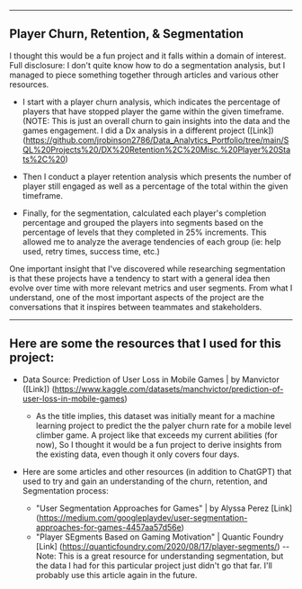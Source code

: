 ------------------------------------------------------------------
Player Churn, Retention, & Segmentation
------------------------------------------------------------------

I thought this would be a fun project and it falls within a domain of interest. Full disclosure: I don't quite know how to do a segmentation analysis, but I managed to piece something together through articles and various other resources.  

* I start with a player churn analysis, which indicates the percentage of players that have stopped player the game within the given timeframe. (NOTE: This is just an overall churn to gain insights into the data and the games engagement. I did a Dx analysis in a different project ([Link]) (https://github.com/jrobinson2786/Data_Analytics_Portfolio/tree/main/SQL%20Projects%20/DX%20Retention%2C%20Misc.%20Player%20Stats%2C%20) 

* Then I conduct a player retention analysis which presents the number of player still engaged as well as a percentage of the total within the given timeframe. 

* Finally, for the segmentation, calculated each player's completion percentage and grouped the players into segments based on the percentage of levels that they completed in 25% increments. This allowed me to analyze the average tendencies of each group (ie: help used, retry times, success time, etc.)

One important insight that I've discovered while researching segmentation is that these projects have a tendency to start with a general idea then evolve over time with more relevant metrics and user segments. From what I understand, one of the most important aspects of the project are the conversations that it inspires between teammates and stakeholders.

--------------------------------------------------------------------
Here are some the resources that I used for this project: 
--------------------------------------------------------------------
* Data Source: Prediction of User Loss in Mobile Games | by Manvictor ([Link]) (https://www.kaggle.com/datasets/manchvictor/prediction-of-user-loss-in-mobile-games)
  - As the title implies, this dataset was initially meant for a machine learning project to predict the the palyer churn rate for a mobile level climber game. A project like that exceeds my current abilities (for now), So I thought it would be a fun project to derive insights from the existing data, even though it only covers four days.

* Here are some articles and other resources (in addition to ChatGPT) that used to try and gain an understanding of the churn, retention, and Segmentation process:
  - "User Segmentation Approaches for Games" | by Alyssa Perez [Link] (https://medium.com/googleplaydev/user-segmentation-approaches-for-games-4457aa57d56e)
  -  "Player SEgments Based on Gaming Motivation" | Quantic Foundry [Link] (https://quanticfoundry.com/2020/08/17/player-segments/)
      -- Note: This is a great resource for understanding segmentation, but the data I had for this particular project just didn't go that far. I'll probably use this article again in the future.    
